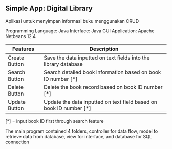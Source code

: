 ## Simple App: Digital Library 
Aplikasi untuk menyimpan informasi buku menggunakan CRUD

Programming Language: Java
Interface: Java GUI
Application: Apache Netbeans 12.4

| Features | Description   |
| --- |---|
| Create Button | Save the data inputted on text fields into the library database |
| Search Button | Search detailed book information based on book ID number [*] |
| Delete Button | Delete the book record based on book ID number [*]|
| Update Button | Update the data inputted on text field based on book ID number [*]|

[*] = input book ID first through search feature 

The main program contained 4 folders, controller for data flow, model to retrieve data from database, view for interface, and database for SQL connection

